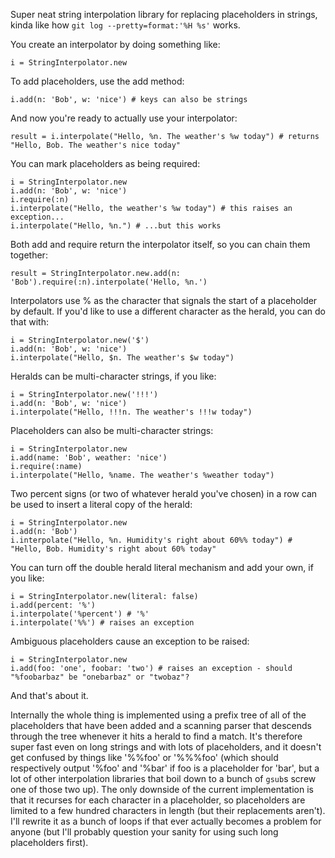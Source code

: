 Super neat string interpolation library for replacing placeholders in strings, kinda like how
`git log --pretty=format:'%H %s'` works.

You create an interpolator by doing something like:

    i = StringInterpolator.new

To add placeholders, use the add method:

    i.add(n: 'Bob', w: 'nice') # keys can also be strings

And now you're ready to actually use your interpolator:

    result = i.interpolate("Hello, %n. The weather's %w today") # returns "Hello, Bob. The weather's nice today"

You can mark placeholders as being required:

    i = StringInterpolator.new
    i.add(n: 'Bob', w: 'nice')
    i.require(:n)
    i.interpolate("Hello, the weather's %w today") # this raises an exception...
    i.interpolate("Hello, %n.") # ...but this works

Both add and require return the interpolator itself, so you can chain them together:

    result = StringInterpolator.new.add(n: 'Bob').require(:n).interpolate('Hello, %n.')

Interpolators use % as the character that signals the start of a placeholder by default. If you'd like to use a
different character as the herald, you can do that with:

    i = StringInterpolator.new('$')
    i.add(n: 'Bob', w: 'nice')
    i.interpolate("Hello, $n. The weather's $w today")

Heralds can be multi-character strings, if you like:

    i = StringInterpolator.new('!!!')
    i.add(n: 'Bob', w: 'nice')
    i.interpolate("Hello, !!!n. The weather's !!!w today")

Placeholders can also be multi-character strings:

    i = StringInterpolator.new
    i.add(name: 'Bob', weather: 'nice')
    i.require(:name)
    i.interpolate("Hello, %name. The weather's %weather today")

Two percent signs (or two of whatever herald you've chosen) in a row can be used to insert a literal copy of the
herald:

    i = StringInterpolator.new
    i.add(n: 'Bob')
    i.interpolate("Hello, %n. Humidity's right about 60%% today") # "Hello, Bob. Humidity's right about 60% today"

You can turn off the double herald literal mechanism and add your own, if you like:

    i = StringInterpolator.new(literal: false)
    i.add(percent: '%')
    i.interpolate('%percent') # '%'
    i.interpolate('%%') # raises an exception

Ambiguous placeholders cause an exception to be raised:

    i = StringInterpolator.new
    i.add(foo: 'one', foobar: 'two') # raises an exception - should "%foobarbaz" be "onebarbaz" or "twobaz"?

And that's about it.

Internally the whole thing is implemented using a prefix tree of all of the placeholders that have been added and a
scanning parser that descends through the tree whenever it hits a herald to find a match. It's therefore super fast
even on long strings and with lots of placeholders, and it doesn't get confused by things like '%%foo' or '%%%foo'
(which should respectively output '%foo' and '%bar' if foo is a placeholder for 'bar', but a lot of other
interpolation libraries that boil down to a bunch of `gsub`s screw one of those two up). The only downside of the
current implementation is that it recurses for each character in a placeholder, so placeholders are limited to a few
hundred characters in length (but their replacements aren't). I'll rewrite it as a bunch of loops if that ever
actually becomes a problem for anyone (but I'll probably question your sanity for using such long placeholders
first).
